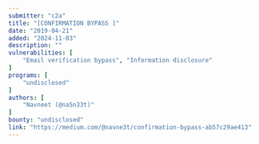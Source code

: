 ```yaml
---
submitter: "c2a"
title: "[CONFIRMATION BYPASS ]"
date: "2019-04-21"
added: "2024-11-03"
description: ""
vulnerabilities: [
    "Email verification bypass", "Information disclosure"
]
programs: [
    "undisclosed"
]
authors: [
    "Navneet (@na5n33t)"
]
bounty: "undisclosed"
link: "https://medium.com/@navne3t/confirmation-bypass-ab57c29ae413"
---
```




